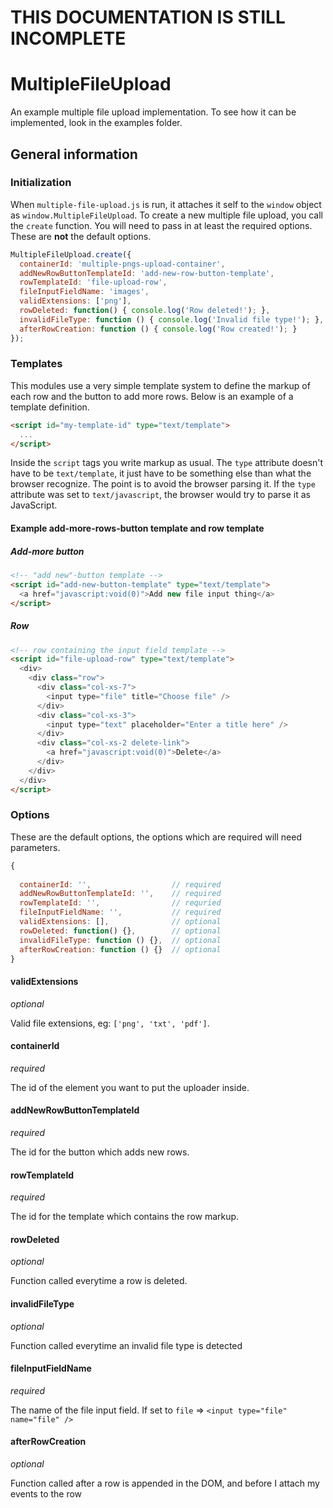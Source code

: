 # THIS DOCUMENTATION IS STILL INCOMPLETE

# MultipleFileUpload

An example multiple file upload implementation.
To see how it can be implemented, look in the examples folder.

## General information

### Initialization
When `multiple-file-upload.js` is run, it attaches it self to the `window` object as `window.MultipleFileUpload`. To create a new multiple file upload, you call the `create` function. You will need to pass in at least the required options.
These are __not__ the default options.

```javascript
MultipleFileUpload.create({
  containerId: 'multiple-pngs-upload-container',                        // required
  addNewRowButtonTemplateId: 'add-new-row-button-template',             // required
  rowTemplateId: 'file-upload-row',                                     // requried
  fileInputFieldName: 'images',                                         // required
  validExtensions: ['png'],                                             // optional
  rowDeleted: function() { console.log('Row deleted!'); },              // optional
  invalidFileType: function () { console.log('Invalid file type!'); },  // optional
  afterRowCreation: function () { console.log('Row created!'); }        // optional
});
```

### Templates
This modules use a very simple template system to define the markup of each row and the button to add more rows.
Below is an example of a template definition.
```html
<script id="my-template-id" type="text/template">
  ...
</script>
```
Inside the `script` tags you write markup as usual. The `type` attribute doesn't have to be `text/template`, it just have to be something else than what the browser recognize. The point is to avoid the browser parsing it. If the `type` attribute was set to `text/javascript`, the browser would try to parse it as JavaScript.

#### Example add-more-rows-button template and row template
##### Add-more button
```html
<!-- "add new"-button template -->
<script id="add-new-button-template" type="text/template">
  <a href="javascript:void(0)">Add new file input thing</a>
</script>
```
##### Row
```html
<!-- row containing the input field template -->
<script id="file-upload-row" type="text/template">
  <div>
    <div class="row">
      <div class="col-xs-7">
        <input type="file" title="Choose file" />
      </div>
      <div class="col-xs-3">
        <input type="text" placeholder="Enter a title here" />
      </div>
      <div class="col-xs-2 delete-link">
        <a href="javascript:void(0)">Delete</a>
      </div>
    </div>
  </div>
</script>
```

### Options
These are the default options, the options which are required will need parameters.
```javascript
{
  
  containerId: '',                  // required
  addNewRowButtonTemplateId: '',    // required
  rowTemplateId: '',                // requried
  fileInputFieldName: '',           // required
  validExtensions: [],              // optional
  rowDeleted: function() {},        // optional
  invalidFileType: function () {},  // optional
  afterRowCreation: function () {}  // optional
}
```

#### validExtensions
_optional_

Valid file extensions, eg: `['png', 'txt', 'pdf']`.

#### containerId
_required_

The id of the element you want to put the uploader inside.

#### addNewRowButtonTemplateId
_required_

The id for the button which adds new rows.

#### rowTemplateId
_required_

The id for the template which contains the row markup.

#### rowDeleted
_optional_

Function called everytime a row is deleted.

#### invalidFileType
_optional_

Function called everytime an invalid file type is detected

#### fileInputFieldName
_required_

The name of the file input field. If set to `file` => `<input type="file" name="file" />`

#### afterRowCreation
_optional_

Function called after a row is appended in the DOM, and before I attach my events to the row
